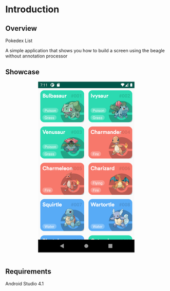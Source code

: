 
<a name="introduction" />

# Introduction

<a name="overview" />

## Overview

Pokedex List

A  simple application that shows you how to build a screen using the beagle without annotation processor

<a name="showcase" />

## Showcase

<p align="center">

  <img src="showcase/showcase_01.png" align="center" width=300>
  <br /><br />

</p>


## Requirements

Android Studio 4.1
